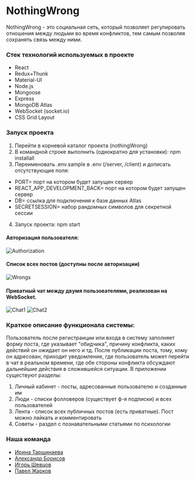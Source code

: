 # NothingWrong

NothingWrong - это социальная сеть, который позволяет регулировать отношения между людьми во время конфликтов, тем самым позволяя сохранять связь между ними.

### Стек технологий используемых в проекте

- React
- Redux+Thunk
- Material-UI
- Node.js
- Mongoose
- Express
- MongoDB Atlas
- WebSocket (socket.io)
- CSS Grid Layout

### Запуск проекта

1. Перейти в корневой каталог проекта (nothingWrong)
2. В командной строке выполнить (однократно для установки): npm installall
3. Переименовать .env.sample в .env (/server, /client) и дописать отсутствующие поля:

- PORT= порт на котором будет запущен сервер
- REACT_APP_DEVELOPMENT_BACK= порт на котором будет запущен сервер
- DB= ссылка для подключения к базе данных Atlas
- SECRETSESSION= набор рандомных символов для секретной сессии

4. Запуск проекта: npm start

#### Авторизация пользователя:

![Authorization](https://github.com/paulzharkov/nothingWrong/blob/main/client/src/assets/screenshots/registration.png 'Авторизация')

#### Список всех постов (доступны после авторизации)

![Wrongs](https://github.com/paulzharkov/nothingWrong/blob/main/client/src/assets/screenshots/wrongs.png 'Посты')

#### Приватный чат между двумя пользователями, реализован на WebSocket.

![Chat1](https://github.com/paulzharkov/nothingWrong/blob/main/client/src/assets/screenshots/chat1.png 'Чат 1')
![Chat2](https://github.com/paulzharkov/nothingWrong/blob/main/client/src/assets/screenshots/chat2.png 'Чат 2')

### Краткое описание функционала системы:

Пользователь после регистраиции или входа в систему заполняет форму поста, где указывает "обидчика", причину конфликта, каких действий он ожидает он него и тд. После публикации поста, тому, кому он адресован, приходит уведомление, где пользователь может перейти в чат в реальном времени, где обе стороны конфликта обсуждают дальнейшие действия в сложившейся ситуации. В приложении существуют разделы:

1. Личный кабинет - посты, адресованные пользователю и созданные им
2. Люди - списки фолловеров (существует ф-я подписки) и всех пользователей
3. Лента - список всех публичных постов (есть приватные). Пост можно лайкать и комментировать
4. Советы - раздел с познавательными статьями по психологии

### Наша команда

- [Ирина Таршинаева](https://github.com/irinatarshinaeva)
- [Александр Борисов](https://github.com/Alexandr-Borisov)
- [Игорь Шевцов](https://github.com/Igor-Shevtsov)
- [Павел Жарков](https://github.com/paulzharkov)


